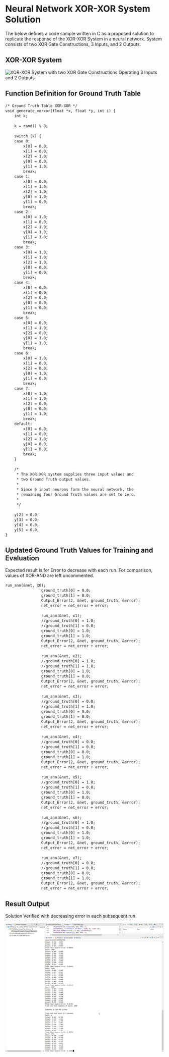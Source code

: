 # Neural Network XOR-XOR System Solution
The below defines a code sample written in C as a proposed solution to replicate the response of the XOR-XOR System in a neural network.
System consists of two XOR Gate Constructions, 3 Inputs, and 2 Outputs.

## XOR-XOR System
![XOR-XOR System with two XOR Gate Constructions Operating 3 Inputs and 2 Outputs](/xorxor.png)

## Function Definition for Ground Truth Table
```
/* Ground Truth Table XOR-XOR */
void generate_xorxor(float *x, float *y, int i) {
	int k;

	k = rand() % 8;

	switch (k) {
	case 0: 
		x[0] = 0.0;
		x[1] = 0.0;
		x[2] = 1.0;
		y[0] = 0.0;
		y[1] = 1.0;
		break;
	case 1: 
		x[0] = 0.0;
		x[1] = 1.0;
		x[2] = 1.0;
		y[0] = 1.0;
		y[1] = 0.0;
		break;
	case 2: 
		x[0] = 1.0;
		x[1] = 0.0;
		x[2] = 1.0;
		y[0] = 1.0;
		y[1] = 1.0;
		break;
	case 3: 
		x[0] = 1.0;
		x[1] = 1.0;
		x[2] = 1.0;
		y[0] = 0.0;
		y[1] = 0.0;
		break;
	case 4: 
		x[0] = 0.0;
		x[1] = 0.0;
		x[2] = 0.0;
		y[0] = 0.0;
		y[1] = 0.0;
		break;
	case 5: 
		x[0] = 0.0;
		x[1] = 1.0;
		x[2] = 0.0;
		y[0] = 1.0;
		y[1] = 1.0;
		break;
	case 6: 
		x[0] = 1.0;
		x[1] = 0.0;
		x[2] = 0.0;
		y[0] = 1.0;
		y[1] = 0.0;
		break;
	case 7: 
		x[0] = 1.0;
		x[1] = 1.0;
		x[2] = 0.0;
		y[0] = 0.0;
		y[1] = 1.0;
		break;
	default:
		x[0] = 0.0;
		x[1] = 0.0;
		x[2] = 1.0;
		y[0] = 0.0;
		y[1] = 0.0;
		break;
	}

	/*
	 * The XOR-XOR system supplies three input values and
	 * two Ground Truth output values.
	 *
	 * Since 6 input neurons form the neural network, the
	 * remaining four Ground Truth values are set to zero.
	 *
	 */

	y[2] = 0.0;
	y[3] = 0.0;
	y[4] = 0.0;
	y[5] = 0.0;
}

```
## Updated Ground Truth Values for Training and Evaluation
Expected result is for Error to decrease with each run.
For comparison, values of XOR-AND are left uncommented.

```
run_ann(&net, x0);
				ground_truth[0] = 0.0;
				ground_truth[1] = 0.0;
				Output_Error(2, &net, ground_truth, &error);
				net_error = net_error + error;

				run_ann(&net, x1);
				//ground_truth[0] = 1.0;
				//ground_truth[1] = 0.0;
				ground_truth[0] = 1.0;
				ground_truth[1] = 1.0;
				Output_Error(2, &net, ground_truth, &error);
				net_error = net_error + error;

				run_ann(&net, x2);
				//ground_truth[0] = 1.0;
				//ground_truth[1] = 1.0;
				ground_truth[0] = 1.0;
				ground_truth[1] = 0.0;
				Output_Error(2, &net, ground_truth, &error);
				net_error = net_error + error;

				run_ann(&net, x3);
				//ground_truth[0] = 0.0;
				//ground_truth[1] = 1.0;
				ground_truth[0] = 0.0;
				ground_truth[1] = 0.0;
				Output_Error(2, &net, ground_truth, &error);
				net_error = net_error + error;

				run_ann(&net, x4);
				//ground_truth[0] = 0.0;
				//ground_truth[1] = 0.0;
				ground_truth[0] = 0.0;
				ground_truth[1] = 1.0;
				Output_Error(2, &net, ground_truth, &error);
				net_error = net_error + error;

				run_ann(&net, x5);
				//ground_truth[0] = 1.0;
				//ground_truth[1] = 0.0;
				ground_truth[0] = 1.0;
				ground_truth[1] = 0.0;
				Output_Error(2, &net, ground_truth, &error);
				net_error = net_error + error;

				run_ann(&net, x6);
				//ground_truth[0] = 1.0;
				//ground_truth[1] = 0.0;
				ground_truth[0] = 1.0;
				ground_truth[1] = 1.0;
				Output_Error(2, &net, ground_truth, &error);
				net_error = net_error + error;

				run_ann(&net, x7);
				//ground_truth[0] = 0.0;
				//ground_truth[1] = 0.0;
				ground_truth[0] = 0.0;
				ground_truth[1] = 1.0;
				Output_Error(2, &net, ground_truth, &error);
				net_error = net_error + error;
```

## Result Output
Solution Verified with decreasing error in each subsequent run.

![Working XOR XOR System](/xor-xor-working-sample.png)

